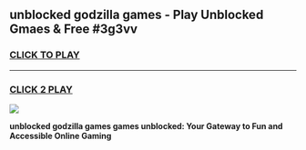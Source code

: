 
## unblocked godzilla games - Play Unblocked Gmaes & Free #3g3vv
<h3>
<a href="https://premium.freeplayer.one?title=unblocked_godzilla_games&ref=03M">CLICK TO PLAY</a></h3>
<hr>

<h3>
<a href="https://premium.freeplayer.one?title=unblocked_godzilla_games&ref=03M">CLICK 2 PLAY</a>
  
</h3>

<a href="https://premium.freeplayer.one?title=unblocked_godzilla_games&ref=03M"><img src="https://clearcache.store/games.png"></a>


**unblocked godzilla games games unblocked: Your Gateway to Fun and Accessible Online Gaming**
